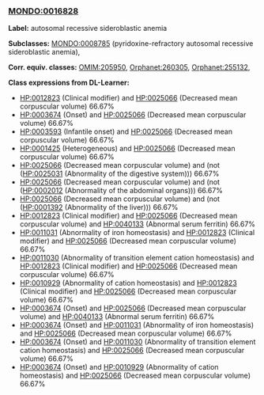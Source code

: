 
### [MONDO:0016828](http://purl.obolibrary.org/obo/MONDO_0016828)
**Label:** autosomal recessive sideroblastic anemia

**Subclasses:** [MONDO:0008785](http://purl.obolibrary.org/obo/MONDO_0008785) (pyridoxine-refractory autosomal recessive sideroblastic anemia), 

**Corr. equiv. classes:** [OMIM:205950](http://purl.obolibrary.org/obo/OMIM_205950), [Orphanet:260305](http://www.orpha.net/ORDO/Orphanet_260305), [Orphanet:255132](http://www.orpha.net/ORDO/Orphanet_255132), 

**Class expressions from DL-Learner:**

- [HP:0012823](http://purl.obolibrary.org/obo/HP_0012823) (Clinical modifier) and [HP:0025066](http://purl.obolibrary.org/obo/HP_0025066) (Decreased mean corpuscular volume) 66.67%
- [HP:0003674](http://purl.obolibrary.org/obo/HP_0003674) (Onset) and [HP:0025066](http://purl.obolibrary.org/obo/HP_0025066) (Decreased mean corpuscular volume) 66.67%
- [HP:0003593](http://purl.obolibrary.org/obo/HP_0003593) (Infantile onset) and [HP:0025066](http://purl.obolibrary.org/obo/HP_0025066) (Decreased mean corpuscular volume) 66.67%
- [HP:0001425](http://purl.obolibrary.org/obo/HP_0001425) (Heterogeneous) and [HP:0025066](http://purl.obolibrary.org/obo/HP_0025066) (Decreased mean corpuscular volume) 66.67%
- [HP:0025066](http://purl.obolibrary.org/obo/HP_0025066) (Decreased mean corpuscular volume) and (not ([HP:0025031](http://purl.obolibrary.org/obo/HP_0025031) (Abnormality of the digestive system))) 66.67%
- [HP:0025066](http://purl.obolibrary.org/obo/HP_0025066) (Decreased mean corpuscular volume) and (not ([HP:0002012](http://purl.obolibrary.org/obo/HP_0002012) (Abnormality of the abdominal organs))) 66.67%
- [HP:0025066](http://purl.obolibrary.org/obo/HP_0025066) (Decreased mean corpuscular volume) and (not ([HP:0001392](http://purl.obolibrary.org/obo/HP_0001392) (Abnormality of the liver))) 66.67%
- [HP:0012823](http://purl.obolibrary.org/obo/HP_0012823) (Clinical modifier) and [HP:0025066](http://purl.obolibrary.org/obo/HP_0025066) (Decreased mean corpuscular volume) and [HP:0040133](http://purl.obolibrary.org/obo/HP_0040133) (Abnormal serum ferritin) 66.67%
- [HP:0011031](http://purl.obolibrary.org/obo/HP_0011031) (Abnormality of iron homeostasis) and [HP:0012823](http://purl.obolibrary.org/obo/HP_0012823) (Clinical modifier) and [HP:0025066](http://purl.obolibrary.org/obo/HP_0025066) (Decreased mean corpuscular volume) 66.67%
- [HP:0011030](http://purl.obolibrary.org/obo/HP_0011030) (Abnormality of transition element cation homeostasis) and [HP:0012823](http://purl.obolibrary.org/obo/HP_0012823) (Clinical modifier) and [HP:0025066](http://purl.obolibrary.org/obo/HP_0025066) (Decreased mean corpuscular volume) 66.67%
- [HP:0010929](http://purl.obolibrary.org/obo/HP_0010929) (Abnormality of cation homeostasis) and [HP:0012823](http://purl.obolibrary.org/obo/HP_0012823) (Clinical modifier) and [HP:0025066](http://purl.obolibrary.org/obo/HP_0025066) (Decreased mean corpuscular volume) 66.67%
- [HP:0003674](http://purl.obolibrary.org/obo/HP_0003674) (Onset) and [HP:0025066](http://purl.obolibrary.org/obo/HP_0025066) (Decreased mean corpuscular volume) and [HP:0040133](http://purl.obolibrary.org/obo/HP_0040133) (Abnormal serum ferritin) 66.67%
- [HP:0003674](http://purl.obolibrary.org/obo/HP_0003674) (Onset) and [HP:0011031](http://purl.obolibrary.org/obo/HP_0011031) (Abnormality of iron homeostasis) and [HP:0025066](http://purl.obolibrary.org/obo/HP_0025066) (Decreased mean corpuscular volume) 66.67%
- [HP:0003674](http://purl.obolibrary.org/obo/HP_0003674) (Onset) and [HP:0011030](http://purl.obolibrary.org/obo/HP_0011030) (Abnormality of transition element cation homeostasis) and [HP:0025066](http://purl.obolibrary.org/obo/HP_0025066) (Decreased mean corpuscular volume) 66.67%
- [HP:0003674](http://purl.obolibrary.org/obo/HP_0003674) (Onset) and [HP:0010929](http://purl.obolibrary.org/obo/HP_0010929) (Abnormality of cation homeostasis) and [HP:0025066](http://purl.obolibrary.org/obo/HP_0025066) (Decreased mean corpuscular volume) 66.67%


